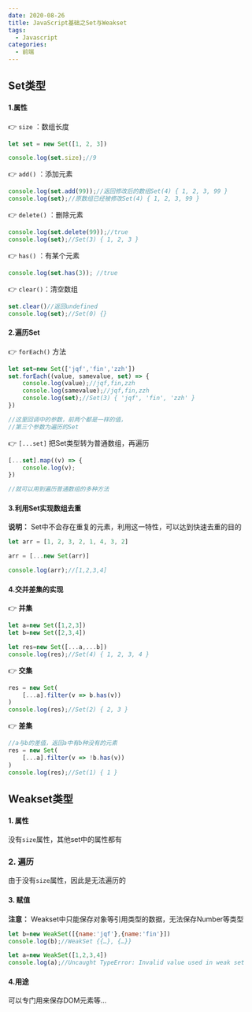 ```yaml
---
date: 2020-08-26
title: JavaScript基础之Set与Weakset
tags:
  - Javascript
categories:
  - 前端
---
```


## Set类型

#### 1.属性

👉  `size` ：数组长度

```javascript
let set = new Set([1, 2, 3])

console.log(set.size);//9
```

👉 `add()` ：添加元素

```javascript
console.log(set.add(99));//返回修改后的数组Set(4) { 1, 2, 3, 99 }
console.log(set);//原数组已经被修改Set(4) { 1, 2, 3, 99 }
```

👉 `delete()` ：删除元素

```javascript
console.log(set.delete(99));//true
console.log(set);//Set(3) { 1, 2, 3 }
```

👉 `has()` ：有某个元素

```javascript
console.log(set.has(3)); //true
```

👉 `clear()`：清空数组

```javascript
set.clear()//返回undefined
console.log(set);//Set(0) {}
```

#### 2.遍历Set

👉 `forEach()` 方法

```javascript
let set=new Set(['jqf','fin','zzh'])
set.forEach((value, samevalue, set) => {
    console.log(value);//jqf,fin,zzh
    console.log(samevalue);//jqf,fin,zzh
    console.log(set);//Set(3) { 'jqf', 'fin', 'zzh' }
})

//这里回调中的参数，前两个都是一样的值，
//第三个参数为遍历的Set
```

👉 `[...set]` 把Set类型转为普通数组，再遍历

```javascript
[...set].map((v) => {
    console.log(v);
})

//就可以用到遍历普通数组的多种方法
```

#### 3.利用Set实现数组去重

**说明：** Set中不会存在重复的元素，利用这一特性，可以达到快速去重的目的

```javascript
let arr = [1, 2, 3, 2, 1, 4, 3, 2]

arr = [...new Set(arr)]

console.log(arr);//[1,2,3,4]
```

#### 4.交并差集的实现

👉 **并集**

```javascript
let a=new Set([1,2,3])
let b=new Set([2,3,4])

let res=new Set([...a,...b])
console.log(res);//Set(4) { 1, 2, 3, 4 }
```

👉 **交集**

```javascript
res = new Set(
    [...a].filter(v => b.has(v))
)
console.log(res);//Set(2) { 2, 3 }
```

👉 **差集**

```javascript
//a与b的差值，返回a中有b种没有的元素
res = new Set(
    [...a].filter(v => !b.has(v))
)
console.log(res);//Set(1) { 1 }
```

## Weakset类型

#### 1. 属性

没有`size`属性，其他set中的属性都有

### 2. 遍历

由于没有`size`属性，因此是无法遍历的

#### 3. 赋值

**注意：** Weakset中只能保存对象等引用类型的数据，无法保存Number等类型

```javascript
let b=new WeakSet([{name:'jqf'},{name:'fin'}])
console.log(b);//WeakSet {{…}, {…}}

let a=new WeakSet([1,2,3,4])
console.log(a);//Uncaught TypeError: Invalid value used in weak set
```

#### 4.用途

可以专门用来保存DOM元素等... 